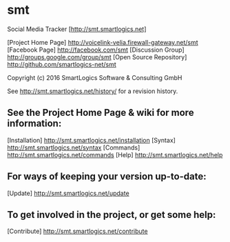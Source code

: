 # smt
Social Media Tracker
[http://smt.smartlogics.net]

   [Project Home Page]      http://voicelink-velia.firewall-gateway.net/smt
   [Facebook Page]          http://facebook.com/smt
   [Discussion Group]       http://groups.google.com/group/smt
   [Open Source Repository] http://github.com/smartlogics-net/smt
                                                                         
Copyright (c) 2016 SmartLogics Software & Consulting GmbH                
                                                                         
See http://smt.smartlogics.net/history/ for a revision history.          

## See the Project Home Page & wiki for more information:
[Installation]  http://smt.smartlogics.net/installation
[Syntax]        http://smt.smartlogics.net/syntax
[Commands]      http://smt.smartlogics.net/commands
[Help]          http://smt.smartlogics.net/help

## For ways of keeping your version up-to-date:
[Update]        http://smt.smartlogics.net/update

## To get involved in the project, or get some help:
[Contribute]    http://smt.smartlogics.net/contribute
